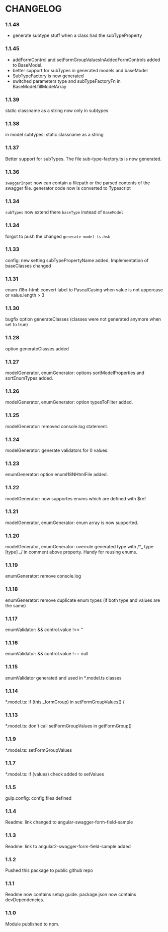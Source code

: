 # CHANGELOG

### 1.1.48
- generate subtype stuff when a class had the subTypeProperty

### 1.1.45

- addFormControl and setFormGroupValuesInAddedFormControls added to BaseModel.
- better support for subTypes in generated models and baseModel
- SubTypeFactory is now generated
- switched parameters type and subTypeFactoryFn in BaseModel.fillModelArray

### 1.1.39

static classname as a string now only in subtypes

### 1.1.38

in model subtypes: static classname as a string

### 1.1.37

Better support for subTypes. The file sub-type-factory.ts is now generated.

### 1.1.36

`swaggerInput` now can contain a filepath or the parsed contents of the swagger file.
generator code now is converted to Typescript

### 1.1.34

`subTypes` now extend there `baseType` instead of `BaseModel`

### 1.1.34

forgot to push the changed `generate-model-ts.hsb`

### 1.1.33

config: new setting subTypePropertyName added.
Implementation of baseClasses changed

### 1.1.31

enum-i18n-html: convert label to PascalCasing when value is not uppercase or value.length > 3

### 1.1.30

bugfix option generateClasses (classes were not generated anymore when set to true)

### 1.1.28

option generateClasses added

### 1.1.27

modelGenerator, enumGenerator: options sortModelProperties and sortEnumTypes added.

### 1.1.26

modelGenerator, enumGenerator: option typesToFilter added.

### 1.1.25

modelGenerator: removed console.log statement.

### 1.1.24

modelGenerator: generate validators for 0 values.

### 1.1.23

enumGenerator: option enumI18NHtmlFile added.

### 1.1.22

modelGenerator: now supportes enums which are defined with $ref

### 1.1.21

modelGenerator, enumGenerator: enum array is now supported.

### 1.1.20

modelGenerator, enumGenerator: overrule generated type with /\*_ type [type] _/ in comment above property. Handy for reusing enums.

### 1.1.19

enumGenerator: remove console.log

### 1.1.18

enumGenerator: remove duplicate enum types (if both type and values are the same)

### 1.1.17

enumValidator: && control.value !== ''

### 1.1.16

enumValidator: && control.value !== null

### 1.1.15

enumValidator generated and used in \*.model.ts classes

### 1.1.14

\*.model.ts: if (this.\_formGroup) in setFormGroupValues() {

### 1.1.13

\*.model.ts: don't call setFormGroupValues in getFormGroup()

### 1.1.9

\*.model.ts: setFormGroupValues

### 1.1.7

\*.model.ts: if (values) check added to setValues

### 1.1.5

gulp.config: config.files defined

### 1.1.4

Readme: link changed to angular-swagger-form-field-sample

### 1.1.3

Readme: link to angular2-swagger-form-field-sample added

### 1.1.2

Pushed this package to public github repo

### 1.1.1

Readme now contains setup guide.
package.json now contains devDependencies.

### 1.1.0

Module published to npm.
